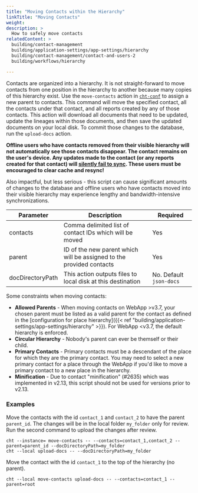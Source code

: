```yaml
---
title: "Moving Contacts within the Hierarchy"
linkTitle: "Moving Contacts"
weight: 
description: >
  How to safely move contacts
relatedContent: >
  building/contact-management
  building/application-settings/app-settings/hierarchy
  building/contact-management/contact-and-users-2
  building/workflows/hierarchy

---
```


Contacts are organized into a hierarchy. It is not straight-forward to move contacts from one position in the hierarchy to another because many copies of this hierarchy exist. Use the `move-contacts` action in [`cht-conf`](https://github.com/medic/cht-conf) to assign a new parent to contacts. This command will move the specified contact, all the contacts under that contact, and all reports created by any of those contacts. This action will download all documents that need to be updated, update the lineages within those documents, and then save the updated documents on your local disk. To commit those changes to the database, run the `upload-docs` action.

**Offline users who have contacts removed from their visible hierarchy will not automatically see those contacts disappear. The contact remains on the user's device. Any updates made to the contact (or any reports created for that contact) will [silently fail to sync](https://github.com/medic/cht-core/issues/5701). These users must be encouraged to clear cache and resync!** 

Also impactful, but less serious - this script can cause significant amounts of changes to the database and offline users who have contacts moved into their visible hierarchy may experience lengthy and bandwidth-intensive synchronizations.

Parameter | Description | Required
-- | -- | --
contacts | Comma delimited list of contact IDs which will be moved | Yes
parent | ID of the new parent which will be assigned to the provided contacts | Yes
docDirectoryPath | This action outputs files to local disk at this destination | No. Default `json-docs`

Some constraints when moving contacts:

* **Allowed Parents** - When moving contacts on WebApp &gt;v3.7, your chosen parent must be listed as a valid parent for the contact as defined in the [configuration for place hierarchy]({{< ref "building/application-settings/app-settings/hierarchy" >}}). For WebApp &lt;v3.7, the default hierarchy is enforced.
* **Circular Hierarchy** - Nobody's parent can ever be themself or their child.
* **Primary Contacts** - Primary contacts must be a descendant of the place for which they are the primary contact. You may need to select a new primary contact for a place through the WebApp if you'd like to move a primary contact to a new place in the hierarchy.
* **Minification** - Due to contact "minification" (#2635) which was implemented in v2.13, this script should not be used for versions prior to v2.13.

### Examples
Move the contacts with the id `contact_1` and `contact_2` to have the parent `parent_id`. The changes will be in the local folder `my_folder` only for review. Run the second command to upload the changes after review.

    cht --instance= move-contacts -- --contacts=contact_1,contact_2 --parent=parent_id --docDirectoryPath=my_folder
    cht --local upload-docs -- --docDirectoryPath=my_folder

Move the contact with the id `contact_1` to the top of the hierarchy (no parent).

    cht --local move-contacts upload-docs -- --contacts=contact_1 --parent=root
